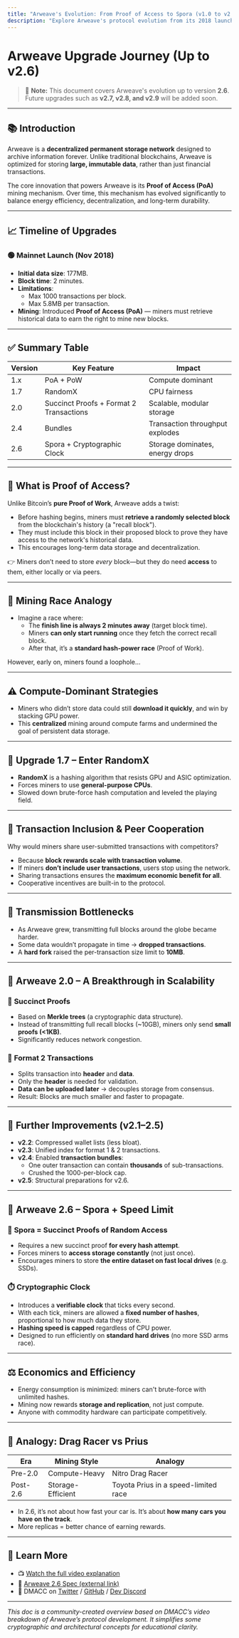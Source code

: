 ```yaml
---
title: "Arweave's Evolution: From Proof of Access to Spora (v1.0 to v2.6)"
description: "Explore Arweave's protocol evolution from its 2018 launch to v2.6, covering key upgrades like RandomX, Succinct Proofs, and Spora that transformed mining from compute-heavy to storage-efficient."
---
```


# Arweave Upgrade Journey (Up to v2.6)

> 📌 **Note:** This document covers Arweave's evolution up to version **2.6**. Future upgrades such as **v2.7, v2.8, and v2.9** will be added soon.
---

## 📚 Introduction

Arweave is a **decentralized permanent storage network** designed to archive information forever. Unlike traditional blockchains, Arweave is optimized for storing **large, immutable data**, rather than just financial transactions.

The core innovation that powers Arweave is its **Proof of Access (PoA)** mining mechanism. Over time, this mechanism has evolved significantly to balance energy efficiency, decentralization, and long-term durability.

---

## 📈 Timeline of Upgrades

### 🟢 **Mainnet Launch (Nov 2018)**

- **Initial data size**: 177MB.
- **Block time**: 2 minutes.
- **Limitations**:
  - Max 1000 transactions per block.
  - Max 5.8MB per transaction.
- **Mining**: Introduced **Proof of Access (PoA)** — miners must retrieve historical data to earn the right to mine new blocks.

---

## ✅ Summary Table

| Version | Key Feature                            | Impact                          |
|---------|-----------------------------------------|---------------------------------|
| 1.x     | PoA + PoW                               | Compute dominant                |
| 1.7     | RandomX                                 | CPU fairness                    |
| 2.0     | Succinct Proofs + Format 2 Transactions | Scalable, modular storage       |
| 2.4     | Bundles                                  | Transaction throughput explodes |
| 2.6     | Spora + Cryptographic Clock             | Storage dominates, energy drops |

---

## 🔐 What is Proof of Access?

Unlike Bitcoin’s **pure Proof of Work**, Arweave adds a twist:
- Before hashing begins, miners must **retrieve a randomly selected block** from the blockchain's history (a "recall block").
- They must include this block in their proposed block to prove they have access to the network's historical data.
- This encourages long-term data storage and decentralization.

👉 Miners don’t need to store *every* block—but they do need **access** to them, either locally or via peers.

---

## 🏁 Mining Race Analogy

- Imagine a race where:
  - The **finish line is always 2 minutes away** (target block time).
  - Miners **can only start running** once they fetch the correct recall block.
  - After that, it’s a **standard hash-power race** (Proof of Work).

However, early on, miners found a loophole...

---

## ⚠️ Compute-Dominant Strategies

- Miners who didn’t store data could still **download it quickly**, and win by stacking GPU power.
- This **centralized** mining around compute farms and undermined the goal of persistent data storage.

---

## 🔁 Upgrade 1.7 – Enter **RandomX**

- **RandomX** is a hashing algorithm that resists GPU and ASIC optimization.
- Forces miners to use **general-purpose CPUs**.
- Slowed down brute-force hash computation and leveled the playing field.

---

## 🤝 Transaction Inclusion & Peer Cooperation

Why would miners share user-submitted transactions with competitors?

- Because **block rewards scale with transaction volume**.
- If miners **don’t include user transactions**, users stop using the network.
- Sharing transactions ensures the **maximum economic benefit for all**.
- Cooperative incentives are built-in to the protocol.

---

## 🧱 Transmission Bottlenecks

- As Arweave grew, transmitting full blocks around the globe became harder.
- Some data wouldn’t propagate in time → **dropped transactions**.
- A **hard fork** raised the per-transaction size limit to **10MB**.

---

## 🚀 Arweave 2.0 – A Breakthrough in Scalability

### 🌳 **Succinct Proofs**
- Based on **Merkle trees** (a cryptographic data structure).
- Instead of transmitting full recall blocks (~10GB), miners only send **small proofs (<1KB)**.
- Significantly reduces network congestion.

### 🧾 **Format 2 Transactions**
- Splits transaction into **header** and **data**.
- Only the **header** is needed for validation.
- **Data can be uploaded later** → decouples storage from consensus.
- Result: Blocks are much smaller and faster to propagate.

---

## 🔄 Further Improvements (v2.1–2.5)

- **v2.2**: Compressed wallet lists (less bloat).
- **v2.3**: Unified index for format 1 & 2 transactions.
- **v2.4**: Enabled **transaction bundles**:
  - One outer transaction can contain **thousands** of sub-transactions.
  - Crushed the 1000-per-block cap.
- **v2.5**: Structural preparations for v2.6.

---

## 🧬 Arweave 2.6 – Spora + Speed Limit

### 🧠 **Spora** = Succinct Proofs of Random Access

- Requires a new succinct proof **for every hash attempt**.
- Forces miners to **access storage constantly** (not just once).
- Encourages miners to store **the entire dataset on fast local drives** (e.g. SSDs).

### ⏱️ **Cryptographic Clock**

- Introduces a **verifiable clock** that ticks every second.
- With each tick, miners are allowed a **fixed number of hashes**, proportional to how much data they store.
- **Hashing speed is capped** regardless of CPU power.
- Designed to run efficiently on **standard hard drives** (no more SSD arms race).

---

## ⚖️ Economics and Efficiency

- Energy consumption is minimized: miners can't brute-force with unlimited hashes.
- Mining now rewards **storage and replication**, not just compute.
- Anyone with commodity hardware can participate competitively.

---

## 🏁 Analogy: Drag Racer vs Prius

| Era         | Mining Style         | Analogy                  |
|-------------|----------------------|--------------------------|
| Pre-2.0     | Compute-Heavy        | Nitro Drag Racer         |
| Post-2.6    | Storage-Efficient     | Toyota Prius in a speed-limited race |

- In 2.6, it’s not about how fast your car is. It’s about **how many cars you have on the track**.
- More replicas = better chance of earning rewards.

---

## 📖 Learn More

- 📺 [Watch the full video explanation](https://www.youtube.com/watch?v=sIccEJTVHXg&list=PL0pu7jCreVD3gpN4monAfcfaLS9AOmJRz&index=10)
- 📜 [Arweave 2.6 Spec (external link)](#)
- 🧠 DMACC on [Twitter](https://twitter.com/) / [GitHub](https://github.com/) / [Dev Discord](https://discord.com/)

---

*This doc is a community-created overview based on DMACC’s video breakdown of Arweave’s protocol development. It simplifies some cryptographic and architectural concepts for educational clarity.*
